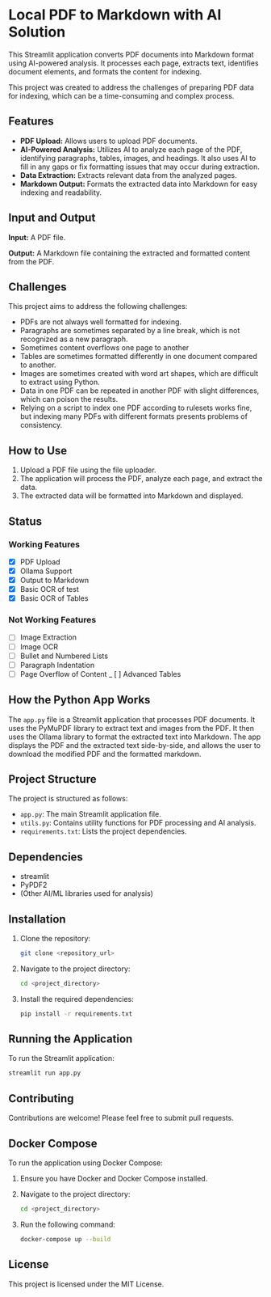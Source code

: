 # Local PDF to Markdown with AI Solution

This Streamlit application converts PDF documents into Markdown format using AI-powered analysis. It processes each page, extracts text, identifies document elements, and formats the content for indexing.

This project was created to address the challenges of preparing PDF data for indexing, which can be a time-consuming and complex process.

## Features

- **PDF Upload:** Allows users to upload PDF documents.
- **AI-Powered Analysis:** Utilizes AI to analyze each page of the PDF, identifying paragraphs, tables, images, and headings. It also uses AI to fill in any gaps or fix formatting issues that may occur during extraction.
- **Data Extraction:** Extracts relevant data from the analyzed pages.
- **Markdown Output:** Formats the extracted data into Markdown for easy indexing and readability.

## Input and Output

**Input:** A PDF file.

**Output:** A Markdown file containing the extracted and formatted content from the PDF.

## Challenges

This project aims to address the following challenges:

- PDFs are not always well formatted for indexing.
- Paragraphs are sometimes separated by a line break, which is not recognized as a new paragraph.
- Sometimes content overflows one page to another
- Tables are sometimes formatted differently in one document compared to another.
- Images are sometimes created with word art shapes, which are difficult to extract using Python.
- Data in one PDF can be repeated in another PDF with slight differences, which can poison the results.
- Relying on a script to index one PDF according to rulesets works fine, but indexing many PDFs with different formats presents problems of consistency.

## How to Use

1.  Upload a PDF file using the file uploader.
2.  The application will process the PDF, analyze each page, and extract the data.
3.  The extracted data will be formatted into Markdown and displayed.

## Status

### Working Features
- [x] PDF Upload
- [x] Ollama Support
- [x] Output to Markdown
- [x] Basic OCR of test
- [x] Basic OCR of Tables

### Not Working Features
- [ ] Image Extraction
- [ ] Image OCR
- [ ] Bullet and Numbered Lists
- [ ] Paragraph Indentation
- [ ] Page Overflow of Content
_ [ ] Advanced Tables

## How the Python App Works

The `app.py` file is a Streamlit application that processes PDF documents. It uses the PyMuPDF library to extract text and images from the PDF. It then uses the Ollama library to format the extracted text into Markdown. The app displays the PDF and the extracted text side-by-side, and allows the user to download the modified PDF and the formatted markdown.

## Project Structure

The project is structured as follows:

-   `app.py`: The main Streamlit application file.
-   `utils.py`: Contains utility functions for PDF processing and AI analysis.
-   `requirements.txt`: Lists the project dependencies.

## Dependencies

-   streamlit
-   PyPDF2
-   (Other AI/ML libraries used for analysis)

## Installation

1.  Clone the repository:

    ```bash
    git clone <repository_url>
    ```
2.  Navigate to the project directory:

    ```bash
    cd <project_directory>
    ```
3.  Install the required dependencies:

    ```bash
    pip install -r requirements.txt
    ```

## Running the Application

To run the Streamlit application:

```bash
streamlit run app.py
```

## Contributing

Contributions are welcome! Please feel free to submit pull requests.

## Docker Compose

To run the application using Docker Compose:

1.  Ensure you have Docker and Docker Compose installed.
2.  Navigate to the project directory:

    ```bash
    cd <project_directory>
    ```
3.  Run the following command:

    ```bash
    docker-compose up --build
    ```

## License

This project is licensed under the MIT License.
